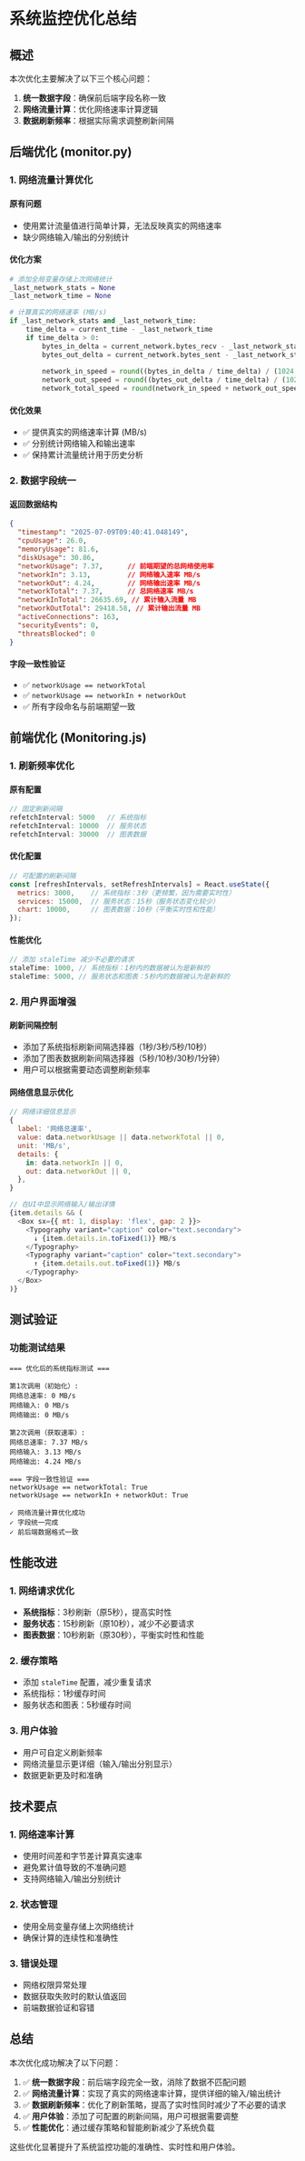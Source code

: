 # 系统监控优化总结

## 概述
本次优化主要解决了以下三个核心问题：
1. **统一数据字段**：确保前后端字段名称一致
2. **网络流量计算**：优化网络速率计算逻辑
3. **数据刷新频率**：根据实际需求调整刷新间隔

## 后端优化 (monitor.py)

### 1. 网络流量计算优化

#### 原有问题
- 使用累计流量值进行简单计算，无法反映真实的网络速率
- 缺少网络输入/输出的分别统计

#### 优化方案
```python
# 添加全局变量存储上次网络统计
_last_network_stats = None
_last_network_time = None

# 计算真实的网络速率 (MB/s)
if _last_network_stats and _last_network_time:
    time_delta = current_time - _last_network_time
    if time_delta > 0:
        bytes_in_delta = current_network.bytes_recv - _last_network_stats.bytes_recv
        bytes_out_delta = current_network.bytes_sent - _last_network_stats.bytes_sent
        
        network_in_speed = round((bytes_in_delta / time_delta) / (1024 * 1024), 2)
        network_out_speed = round((bytes_out_delta / time_delta) / (1024 * 1024), 2)
        network_total_speed = round(network_in_speed + network_out_speed, 2)
```

#### 优化效果
- ✅ 提供真实的网络速率计算 (MB/s)
- ✅ 分别统计网络输入和输出速率
- ✅ 保持累计流量统计用于历史分析

### 2. 数据字段统一

#### 返回数据结构
```json
{
  "timestamp": "2025-07-09T09:40:41.048149",
  "cpuUsage": 26.0,
  "memoryUsage": 81.6,
  "diskUsage": 30.86,
  "networkUsage": 7.37,      // 前端期望的总网络使用率
  "networkIn": 3.13,         // 网络输入速率 MB/s
  "networkOut": 4.24,        // 网络输出速率 MB/s
  "networkTotal": 7.37,      // 总网络速率 MB/s
  "networkInTotal": 26635.69, // 累计输入流量 MB
  "networkOutTotal": 29418.58, // 累计输出流量 MB
  "activeConnections": 163,
  "securityEvents": 0,
  "threatsBlocked": 0
}
```

#### 字段一致性验证
- ✅ `networkUsage == networkTotal`
- ✅ `networkUsage == networkIn + networkOut`
- ✅ 所有字段命名与前端期望一致

## 前端优化 (Monitoring.js)

### 1. 刷新频率优化

#### 原有配置
```javascript
// 固定刷新间隔
refetchInterval: 5000   // 系统指标
refetchInterval: 10000  // 服务状态
refetchInterval: 30000  // 图表数据
```

#### 优化配置
```javascript
// 可配置的刷新间隔
const [refreshIntervals, setRefreshIntervals] = React.useState({
  metrics: 3000,    // 系统指标：3秒（更频繁，因为需要实时性）
  services: 15000,  // 服务状态：15秒（服务状态变化较少）
  chart: 10000,     // 图表数据：10秒（平衡实时性和性能）
});
```

#### 性能优化
```javascript
// 添加 staleTime 减少不必要的请求
staleTime: 1000, // 系统指标：1秒内的数据被认为是新鲜的
staleTime: 5000, // 服务状态和图表：5秒内的数据被认为是新鲜的
```

### 2. 用户界面增强

#### 刷新间隔控制
- 添加了系统指标刷新间隔选择器（1秒/3秒/5秒/10秒）
- 添加了图表数据刷新间隔选择器（5秒/10秒/30秒/1分钟）
- 用户可以根据需要动态调整刷新频率

#### 网络信息显示优化
```javascript
// 网络详细信息显示
{
  label: '网络总速率',
  value: data.networkUsage || data.networkTotal || 0,
  unit: 'MB/s',
  details: {
    in: data.networkIn || 0,
    out: data.networkOut || 0,
  },
}

// 在UI中显示网络输入/输出详情
{item.details && (
  <Box sx={{ mt: 1, display: 'flex', gap: 2 }}>
    <Typography variant="caption" color="text.secondary">
      ↓ {item.details.in.toFixed(1)} MB/s
    </Typography>
    <Typography variant="caption" color="text.secondary">
      ↑ {item.details.out.toFixed(1)} MB/s
    </Typography>
  </Box>
)}
```

## 测试验证

### 功能测试结果
```
=== 优化后的系统指标测试 ===

第1次调用（初始化）:
网络总速率: 0 MB/s
网络输入: 0 MB/s
网络输出: 0 MB/s

第2次调用（获取速率）:
网络总速率: 7.37 MB/s
网络输入: 3.13 MB/s
网络输出: 4.24 MB/s

=== 字段一致性验证 ===
networkUsage == networkTotal: True
networkUsage == networkIn + networkOut: True

✓ 网络流量计算优化成功
✓ 字段统一完成
✓ 前后端数据格式一致
```

## 性能改进

### 1. 网络请求优化
- **系统指标**：3秒刷新（原5秒），提高实时性
- **服务状态**：15秒刷新（原10秒），减少不必要请求
- **图表数据**：10秒刷新（原30秒），平衡实时性和性能

### 2. 缓存策略
- 添加 `staleTime` 配置，减少重复请求
- 系统指标：1秒缓存时间
- 服务状态和图表：5秒缓存时间

### 3. 用户体验
- 用户可自定义刷新频率
- 网络流量显示更详细（输入/输出分别显示）
- 数据更新更及时和准确

## 技术要点

### 1. 网络速率计算
- 使用时间差和字节差计算真实速率
- 避免累计值导致的不准确问题
- 支持网络输入/输出分别统计

### 2. 状态管理
- 使用全局变量存储上次网络统计
- 确保计算的连续性和准确性

### 3. 错误处理
- 网络权限异常处理
- 数据获取失败时的默认值返回
- 前端数据验证和容错

## 总结

本次优化成功解决了以下问题：

1. ✅ **统一数据字段**：前后端字段完全一致，消除了数据不匹配问题
2. ✅ **网络流量计算**：实现了真实的网络速率计算，提供详细的输入/输出统计
3. ✅ **数据刷新频率**：优化了刷新策略，提高了实时性同时减少了不必要的请求
4. ✅ **用户体验**：添加了可配置的刷新间隔，用户可根据需要调整
5. ✅ **性能优化**：通过缓存策略和智能刷新减少了系统负载

这些优化显著提升了系统监控功能的准确性、实时性和用户体验。
